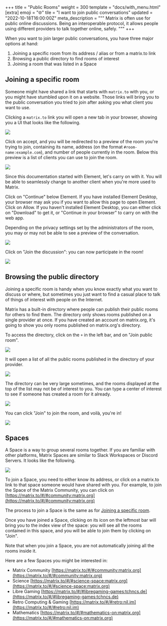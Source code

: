 +++
title = "Public Rooms"
weight = 300
template = "docs/with_menu.html"
[extra]
emoji = "🌐"
tile = "I want to join public conversations"
updated = "2022-10-18T16:00:00Z"
meta_description = """
Matrix is often use for public online discussions. Being an interoperable
protocol, it allows people using different providers to talk together online,
safely.
"""
+++

When you want to join larger public conversations, you have three major options
at hand:

1. Joining a specific room from its address / alias or from a matrix.to link
2. Browsing a public directory to find rooms of interest
3. Joining a room that was listed in a Space

## Joining a specific room

Someone might have shared a link that starts with `matrix.to` with you, or you
might have stumbled upon it on a website. Those links will bring you to the
public conversation you tried to join after asking you what client you want to
use.

Clicking a `matrix.to` link you will open a new tab in your browser, showing you
a UI that looks like the following.

![](matrixto-HS.png)

Click on accept, and you will be redirected to a preview of the room you're
trying to join, containing its name, address (on the format
`#room-name:example.com`), and number of people currently in the room. Below
this preview is a list of clients you can use to join the room.

![](matrixto-client-choice.png)

Since this documentation started with Element, let's carry on with it. You will
be able to seamlessly change to another client when you're more used to Matrix.

Click on "Continue" below Element. If you have installed Element Desktop, your
browser may ask you if you want to allow this page to open Element. Click on
Allow. If you haven't installed Element Desktop, you can either click on
"Download" to get it, or "Continue in your browser" to carry on with the web
app.

Depending on the privacy settings set by the administrators of the room, you may
or may not be able to see a preview of the conversation.

![](room-preview.png)

Click on "Join the discussion": you can now participate in the room!

![](room-participate.png)

## Browsing the public directory

Joining a specific room is handy when you know exactly what you want to discuss
or where, but sometimes you just want to find a casual place to talk of things
of interest with people on the Internet.

Matrix has a built-in directory where people can publish their public rooms for
others to find them. The directory only shows rooms published on a single
provider at once. If you have created an account on matrix.org, it's going to
show you only rooms published on matrix.org's directory.

To access the directory, click on the `+` in the left bar, and on "Join public
room".

![](directory-menu.png)

It will open a list of all the public rooms published in the directory of your
provider.

![](directory-list.png)

The directory can be very large sometimes, and the rooms displayed at the top of
the list may not be of interest to you. You can type a center of interest to see
if someone has created a room for it already.

![](directory-filtered.png)

You can click "Join" to join the room, and voilà, you're in!

![](directory-joined.png)

## Spaces

A Space is a way to group several rooms together. If you are familiar with other
platforms, Matrix Spaces are similar to Slack Workspaces or Discord Servers. It
looks like the following.

![](space_home.png)

To join a Space, you need to either know its address, or click on a matrix.to
link to that space someone would have shared with you. For example, to join the
Space of the Matrix Community, you can click on
[https://matrix.to/#/#community:matrix.org](https://matrix.to/#/#community:matrix.org)

The process to join a Space is the same as for [Joining a specific room](#joining-a-specific-room).

Once you have joined a Space, clicking on its icon on the leftmost bar will
bring you to the index view of the space: you will see all the rooms contained
in this space, and you will be able to join them by clicking on "Join".

Note that when you join a Space, you are not automatically joining all the rooms
inside it.

Here are a few Spaces you might be interested in:

- Matrix Community [https://matrix.to/#/#community:matrix.org](https://matrix.to/#/#community:matrix.org)
- Science [https://matrix.to/#/#science-space:matrix.org](https://matrix.to/#/#science-space:matrix.org)
- Libre Gaming [https://matrix.to/#/#libregaming-games:tchncs.de](https://matrix.to/#/#libregaming-games:tchncs.de)
- Retro Computing & Gaming [https://matrix.to/#/#retro:nil.im](https://matrix.to/#/#retro:nil.im)
- Mathematics [https://matrix.to/#/#mathematics-on:matrix.org](https://matrix.to/#/#mathematics-on:matrix.org)
